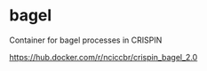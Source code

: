 # bagel

Container for bagel processes in CRISPIN

<https://hub.docker.com/r/nciccbr/crispin_bagel_2.0>
